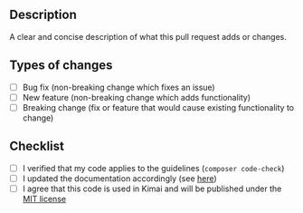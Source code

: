 ## Description
A clear and concise description of what this pull request adds or changes.

## Types of changes
- [ ] Bug fix (non-breaking change which fixes an issue)
- [ ] New feature (non-breaking change which adds functionality)
- [ ] Breaking change (fix or feature that would cause existing functionality to change)

## Checklist
- [ ] I verified that my code applies to the guidelines (`composer code-check`)
- [ ] I updated the documentation accordingly (see [here](https://github.com/kimai/www.kimai.org/tree/master/_documentation))
- [ ] I agree that this code is used in Kimai and will be published under the [MIT license](https://github.com/kevinpapst/kimai2/blob/master/LICENSE)
